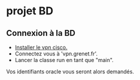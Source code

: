 # projet BD

## Connexion à la BD
- [Installer le vpn cisco.](http://nomadisme.grenet.fr/)
- Connectez vous à 'vpn.grenet.fr'.
- Lancer la classe run en tant que "main".

Vos identifiants oracle vous seront alors demandés.